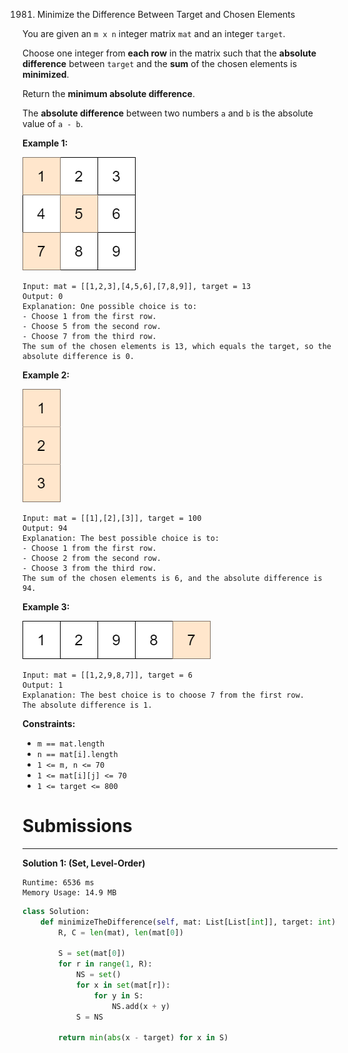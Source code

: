 1981. Minimize the Difference Between Target and Chosen Elements

You are given an `m x n` integer matrix `mat` and an integer `target`.

Choose one integer from **each row** in the matrix such that the **absolute difference** between `target` and the **sum** of the chosen elements is **minimized**.

Return the **minimum absolute difference**.

The **absolute difference** between two numbers `a` and `b` is the absolute value of `a - b`.

 

**Example 1:**

![1981_matrix1.png](img/1981_matrix1.png)
```
Input: mat = [[1,2,3],[4,5,6],[7,8,9]], target = 13
Output: 0
Explanation: One possible choice is to:
- Choose 1 from the first row.
- Choose 5 from the second row.
- Choose 7 from the third row.
The sum of the chosen elements is 13, which equals the target, so the absolute difference is 0.
```

**Example 2:**

![1981_matrix1-1.png](img/1981_matrix1-1.png)
```
Input: mat = [[1],[2],[3]], target = 100
Output: 94
Explanation: The best possible choice is to:
- Choose 1 from the first row.
- Choose 2 from the second row.
- Choose 3 from the third row.
The sum of the chosen elements is 6, and the absolute difference is 94.
```

**Example 3:**

![1981_matrix1-3.png](img/1981_matrix1-3.png)
```
Input: mat = [[1,2,9,8,7]], target = 6
Output: 1
Explanation: The best choice is to choose 7 from the first row.
The absolute difference is 1.
```

**Constraints:**

* `m == mat.length`
* `n == mat[i].length`
* `1 <= m, n <= 70`
* `1 <= mat[i][j] <= 70`
* `1 <= target <= 800`

# Submissions
---
**Solution 1: (Set, Level-Order)**
```
Runtime: 6536 ms
Memory Usage: 14.9 MB
```
```python
class Solution:
    def minimizeTheDifference(self, mat: List[List[int]], target: int) -> int:
        R, C = len(mat), len(mat[0])
        
        S = set(mat[0])
        for r in range(1, R):
            NS = set()
            for x in set(mat[r]):
                for y in S:
                    NS.add(x + y)
            S = NS
        
        return min(abs(x - target) for x in S)
```
